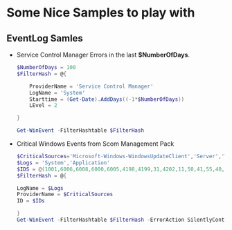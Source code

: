 # Some Nice Samples to play with

## EventLog Samles


- Service Control Manager Errors in the last **$NumberOfDays**.

    ```PowerShell
    $NumberOfDays = 100
    $FilterHash = @{

        ProviderName = 'Service Control Manager'
        LogName = 'System'
        Starttime = (Get-Date).AddDays((-1*$NumberOfDays))
        LEvel = 2

    }

    Get-WinEvent -FilterHashtable $FilterHash
    ```

- Critical Windows Events from Scom Management Pack

    ```PowerShell
    $CriticalSources='Microsoft-Windows-WindowsUpdateClient','Server','Wininit','EventLog','Microsoft-Windows-Eventlog','TCPIP','DISK','Ntfs','Perflib','loadperf','Bugcheck','Service Control Manager'
    $Logs = 'System','Application'
    $IDS = @(1001,6006,6008,6000,6005,4198,4199,31,4202,11,50,41,55,40,36,1015,2004,2006,1000,7030,7037,7015,7017,70,18,7019)
    $FilterHash = @{

    LogName = $Logs
    ProviderName = $CriticalSources
    ID = $IDs

    }
    Get-WinEvent -FilterHashtable $FilterHash -ErrorAction SilentlyContinue
    ```